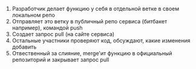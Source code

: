 1. Разработчик делает функцию у себя в отдельной ветке в своем локальном репо
2. Отправляет это ветку в публичный репо сервиса (битбакет например), командой push
3. Создает запрос pull (на сайте сервиса)
4. Остальные участники проверяют код, обсуждают, какие изменения добавить
5. Отвественный за слияние, merge'ит функцию в официальный репозиторий и закрывает запрос pull